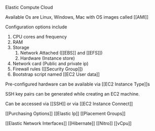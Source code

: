 Elastic Compute Cloud


Available Os are Linux, Windows, Mac with OS images called [[AMI]]

Configuration options include 
1. CPU cores and frequency
2. RAM
3. Storage
	1. Network Attached ([[EBS]] and [[EFS]])
	2. Hardware (Instance store)
4. Network card (Public and private ip)
5. Firewall rules ([[Security Group]])
6. Bootstrap script named [[EC2 User data]]

Pre-configured hardware can be available via [[EC2 Instance Type]]s

SSH key pairs can be generated while creating an EC2 machine.

Can be accessed via [[SSH]] or via [[EC2 Instance Connect]]

[[Purchasing Options]]
[[Elastic Ip]]
[[Placement Groups]]

[[Elastic Network Interfaces]]
[[Hibernate]]
[[Nitro]]
[[vCpu]]






